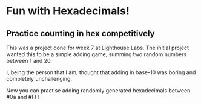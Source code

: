 # Fun with Hexadecimals!

## Practice counting in hex competitively

This was a project done for week 7 at Lighthouse Labs. The initial project wanted this to be a simple adding game, summing two random numbers between 1 and 20.

I, being the person that I am, thought that adding in base-10 was boring and completely unchallenging.

Now you can practise adding randomly generated hexadecimals between #0a and #FF!
